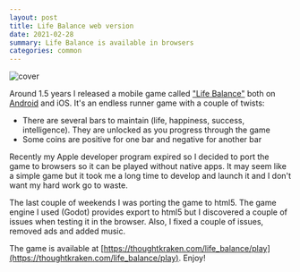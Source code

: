 ```yaml
---
layout: post
title: Life Balance web version
date: 2021-02-28
summary: Life Balance is available in browsers
categories: common
---
```


![cover](/images/2021-01-28-life.png)

Around 1.5 years I released a mobile game called ["Life Balance"](https://thoughtkraken.com/life_balance) both on [Android](https://play.google.com/store/apps/details?id=com.thoughtkraken.lifebalance) and iOS. It's an endless runner game with a couple of twists:
- There are several bars to maintain (life, happiness, success, intelligence). They are unlocked as you progress through the game
- Some coins are positive for one bar and negative for another bar

Recently my Apple developer program expired so I decided to port the game to browsers so it can be played without native apps. It may seem like a simple game but it took me a long time to develop and launch it and I don't want my hard work go to waste.

The last couple of weekends I was porting the game to html5. The game engine I used (Godot) provides export to html5 but I discovered a couple of issues when testing it in the browser. Also, I fixed a couple of issues, removed ads and added music.

The game is available at [https://thoughtkraken.com/life_balance/play](https://thoughtkraken.com/life_balance/play). Enjoy!
